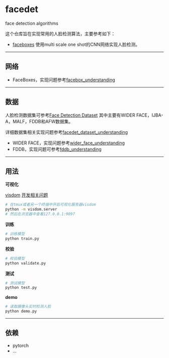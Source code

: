 # facedet

face detection algorithms

这个仓库旨在实现常用的人脸检测算法，主要参考如下：
- [faceboxes](https://github.com/lxg2015/faceboxes) 使用multi scale one shot的CNN网络实现人脸检测。

---
## 网络

- FaceBoxes，实现问题参考[facebox_understanding](./doc/facebox_understanding.md)


---
## 数据

人脸检测数据集可参考[Face Detection Dataset](https://xuchong.github.io/dataset/facedetection/2016/08/22/face-detetion-dataset.html) 其中主要有WIDER FACE，IJBA-A，MALF，FDDB和AFW数据集。

详细数据集相关实现问题参考[facedet_dataset_understanding](./doc/facedet_dataset_understanding.md)

- WIDER FACE，实现问题参考[wider_face_understanding](./doc/wider_face_understanding.md)
- FDDB，实现问题可参考[fddb_understanding](./doc/fddb_understanding.md)


---
## 用法

**可视化**

[visdom](https://github.com/facebookresearch/visdom)
[开发相关问题](doc/visdom_problem.md)

```bash
# 在tmux或者另一个终端中开启可视化服务器visdom
python -m visdom.server
# 然后在浏览器中查看127.0.0.1:9097
```

**训练**
```bash
# 训练模型
python train.py
```

**校验**
```bash
# 校验模型
python validate.py
```

**测试**
```bash
# 测试模型
python test.py
```

**demo**
```bash
# 读取摄像头实时检测人脸
python demo.py
```

---
## 依赖

- pytorch
- ...
